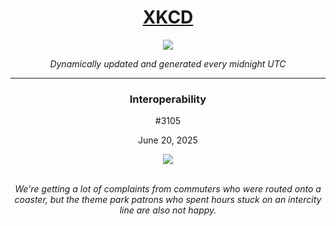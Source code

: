 
<h1 align="center"><a href="https://xkcd.com">XKCD</a></h1>
<div align="center">
    <img src="https://img.shields.io/github/last-commit/ShashashankThakur/XKCD?label=last%20updated" />
</div>

<p align="center"><i>Dynamically updated and generated every midnight UTC</i></p>
<hr>
<div align="center">
    <h3><strong>Interoperability</strong></h3>
    <p>#3105</p>
    <p>June 20, 2025</p>
    <img src="https://imgs.xkcd.com/comics/interoperability.png">
    <br></br>
    <p><i>We're getting a lot of complaints from commuters who were routed onto a coaster, but the theme park patrons who spent hours stuck on an intercity line are also not happy.</i></p>
</div>
